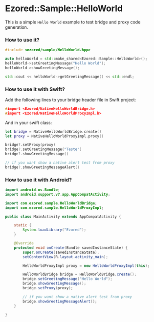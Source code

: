 # Ezored::Sample::HelloWorld

This is a simple `Hello World` example to test bridge and proxy code generation.  

### How to use it?

```c++
#include <ezored/sample/HelloWorld.hpp>

auto helloWorld = std::make_shared<Ezored::Sample::HelloWorld>();
helloWorld->setGreetingMessage("Hello World");
helloWorld->showGreetingMessage();

std::cout << helloWorld->getGreetingMessage() << std::endl;
```

### How to use it with Swift?

Add the following lines to your bridge header file in Swift project:

```c++
#import <Ezored/NativeHelloWorldBridge.h>
#import <Ezored/NativeHelloWorldProxyImpl.h>
```

And in your swift class:

```swift
let bridge = NativeHelloWorldBridge.create()
let proxy = NativeHelloWorldProxyImpl.proxy()

bridge?.setProxy(proxy)
bridge?.setGreetingMessage("Teste")
bridge?.showGreetingMessage()

// if you want show a native alert test from proxy
bridge?.showGreetingMessageAlert()
```

### How to use it with Android?

```java
import android.os.Bundle;
import android.support.v7.app.AppCompatActivity;

import com.ezored.sample.HelloWorldBridge;
import com.ezored.sample.HelloWorldProxyImpl;

public class MainActivity extends AppCompatActivity {

    static {
        System.loadLibrary("Ezored");
    }

    @Override
    protected void onCreate(Bundle savedInstanceState) {
        super.onCreate(savedInstanceState);
        setContentView(R.layout.activity_main);

        HelloWorldProxyImpl proxy = new HelloWorldProxyImpl(this);

        HelloWorldBridge bridge = HelloWorldBridge.create();
        bridge.setGreetingMessage("Hello World");
        bridge.showGreetingMessage();
        bridge.setProxy(proxy);

		// if you want show a native alert test from proxy
        bridge.showGreetingMessageAlert();
    }

}
```